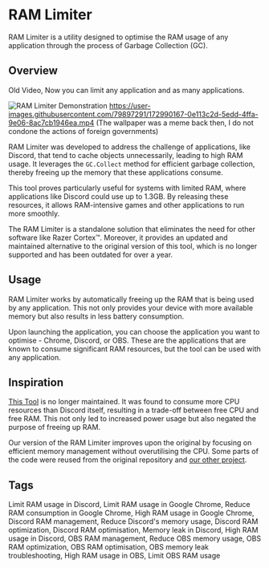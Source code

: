 # RAM Limiter

RAM Limiter is a utility designed to optimise the RAM usage of any application through the process of Garbage Collection (GC).

## Overview
Old Video, Now you can limit any application and as many applications.

![RAM Limiter Demonstration](https://user-images.githubusercontent.com/79897291/173233207-912f3cb1-bc42-45fa-9f81-36da025f58a4.gif)
https://user-images.githubusercontent.com/79897291/172990167-0e113c2d-5edd-4ffa-9e06-8ac7cb1946ea.mp4
(The wallpaper was a meme back then, I do not condone the actions of foreign governments)

RAM Limiter was developed to address the challenge of applications, like Discord, that tend to cache objects unnecessarily, leading to high RAM usage. It leverages the `GC.Collect` method for efficient garbage collection, thereby freeing up the memory that these applications consume.

This tool proves particularly useful for systems with limited RAM, where applications like Discord could use up to 1.3GB. By releasing these resources, it allows RAM-intensive games and other applications to run more smoothly.

The RAM Limiter is a standalone solution that eliminates the need for other software like Razer Cortex™. Moreover, it provides an updated and maintained alternative to the original version of this tool, which is no longer supported and has been outdated for over a year.

## Usage

RAM Limiter works by automatically freeing up the RAM that is being used by any application. This not only provides your device with more available memory but also results in less battery consumption.

Upon launching the application, you can choose the application you want to optimise - Chrome, Discord, or OBS. These are the applications that are known to consume significant RAM resources, but the tool can be used with any application.

## Inspiration
[This Tool](https://github.com/farajyeet/discord-ram-limiter) is no longer maintained. It was found to consume more CPU resources than Discord itself, resulting in a trade-off between free CPU and free RAM. This not only led to increased power usage but also negated the purpose of freeing up RAM.


Our version of the RAM Limiter improves upon the original by focusing on efficient memory management without overutilising the CPU. Some parts of the code were reused from the original repository and [our other project](https://github.com/0vm/Pinger).


## Tags

Limit RAM usage in Discord, 
Limit RAM usage in Google Chrome, 
Reduce RAM consumption in Google Chrome, 
High RAM usage in Google Chrome, 
Discord RAM management, 
Reduce Discord's memory usage, 
Discord RAM optimization, 
Discord RAM optimisation, 
Memory leak in Discord, 
High RAM usage in Discord, 
OBS RAM management, 
Reduce OBS memory usage, 
OBS RAM optimization, 
OBS RAM optimisation, 
OBS memory leak troubleshooting, 
High RAM usage in OBS, 
Limit OBS RAM usage
